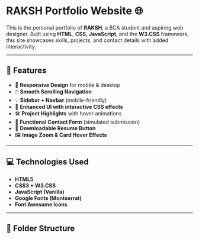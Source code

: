 # RAKSH Portfolio Website 🌐

This is the personal portfolio of **RAKSH**, a BCA student and aspiring web designer. Built using **HTML**, **CSS**, **JavaScript**, and the **W3.CSS** framework, this site showcases skills, projects, and contact details with added interactivity.

---

## 🧰 Features

- 📱 **Responsive Design** for mobile & desktop
- 🖱️ **Smooth Scrolling Navigation**
- 💡 **Sidebar + Navbar** (mobile-friendly)
- 🎨 **Enhanced UI with interactive CSS effects**
- 🛠️ **Project Highlights** with hover animations
- 📩 **Functional Contact Form** (simulated submission)
- 📎 **Downloadable Resume Button**
- 🖼️ **Image Zoom & Card Hover Effects**

---

## 💻 Technologies Used

- **HTML5**
- **CSS3 + W3.CSS**
- **JavaScript (Vanilla)**
- **Google Fonts (Montserrat)**
- **Font Awesome Icons**

---

## 📁 Folder Structure

